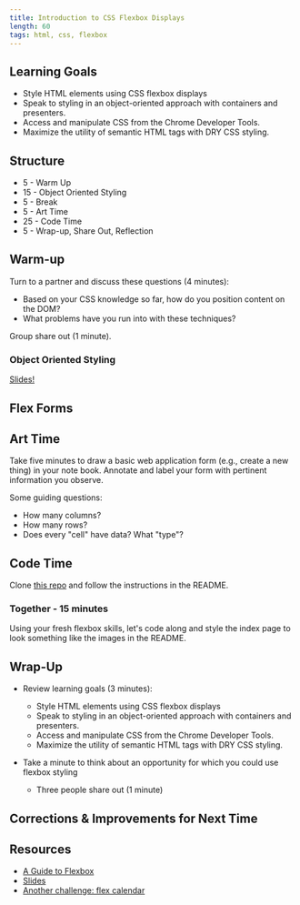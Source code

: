 ```yaml
---
title: Introduction to CSS Flexbox Displays
length: 60
tags: html, css, flexbox
---
```


## Learning Goals

* Style HTML elements using CSS flexbox displays
* Speak to styling in an object-oriented approach with containers and
  presenters.
* Access and manipulate CSS from the Chrome Developer Tools.
* Maximize the utility of semantic HTML tags with DRY CSS styling.

## Structure

* 5  - Warm Up
* 15 - Object Oriented Styling
* 5  - Break
* 5  - Art Time
* 25 - Code Time
* 5  - Wrap-up, Share Out, Reflection

## Warm-up

Turn to a partner and discuss these questions (4 minutes):

* Based on your CSS knowledge so far, how do you position content on the DOM?
* What problems have you run into with these techniques?

Group share out (1 minute).

### Object Oriented Styling

[Slides!](https://drive.google.com/file/d/0B_OioFZBJZ12aTJSdHRYRGZwTTQ/view?usp=sharing)

## Flex Forms

## Art Time

Take five minutes to draw a basic web application form (e.g., create a new thing) in your note book. Annotate and label your form with pertinent information you observe. 

Some guiding questions:

* How many columns? 
* How many rows? 
* Does every "cell" have data? What "type"?

## Code Time

Clone [this repo](https://github.com/turingschool-examples/sinatra-form-styling) and follow the instructions in the README.

### Together - 15 minutes

Using your fresh flexbox skills, let's code along and style the index page to look something like the images in the README.

## Wrap-Up

* Review learning goals (3 minutes):

  * Style HTML elements using CSS flexbox displays
  * Speak to styling in an object-oriented approach with containers and
    presenters.
  * Access and manipulate CSS from the Chrome Developer Tools.
  * Maximize the utility of semantic HTML tags with DRY CSS styling.

* Take a minute to think about an opportunity for which you could use flexbox
  styling
  * Three people share out (1 minute) 

## Corrections & Improvements for Next Time

## Resources

* [A Guide to Flexbox](https://css-tricks.com/snippets/css/a-guide-to-flexbox/)
* [Slides](https://drive.google.com/file/d/0B_OioFZBJZ12aTJSdHRYRGZwTTQ/view?usp=sharing)
* [Another challenge: flex calendar](https://github.com/tmikeschu/flexendar)

